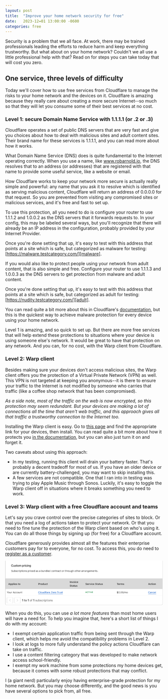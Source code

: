 ```yaml
---
layout: post
title:  "Improve your home network security for free"
date:   2023-12=01 13:00:00 -0600
categories: free
---
```


Security is a problem that we all face. At work, there may be trained professionals leading the efforts to reduce harm and keep everything trustworthy. But what about on your home network? Couldn't we all use a little professional help with that? Read on for steps you can take today that will cost you zero.

## One service, three levels of difficulty

Today we'll cover how to use free services from Cloudflare to manage the risks to your home network and the devices on it. Cloudflare is amazing because they really care about creating a more secure Internet--so much so that they will let you consume some of their best services at no cost.

### Level 1: secure Domain Name Service with 1.1.1.1 (or .2 or .3)

Cloudflare operates a set of public DNS servers that are very fast and give you choices about how to deal with malicious sites and adult content sites. Their brand name for these services is 1.1.1.1, and you can read more about how it works.

What Domain Name Service (DNS) does is quite fundamental to the Internet operating correctly. When you use a name, like www.robarnold.io, the DNS resolves that to an address (or addresses) that are registered with that name to provide some useful service, like a website or email.

How Cloudflare works to keep your network more secure is actually really simple and powerful: any name that you ask it to resolve which is identified as serving malicious content, Cloudflare will return an address of 0.0.0.0 for that request. So you are prevented from visiting any compromised sites or malicious services, and it's free and fast to set up.

To use this protection, all you need to do is configure your router to use 1.1.1.2 and 1.0.0.2 as the DNS servers that it forwards requests to. In your config, this may be labeled several ways, but you'll recognize that there will already be an IP address in the configuration, probably provided by your Internet Provider.

Once you're done setting that up, it's easy to test with this address that points at a site which is safe, but categorized as malware for testing: [https://malware.testcategory.com/][malware].

If you would also like to protect people using your network from adult content, that is also simple and free. Configure your router to use 1.1.1.3 and 1.0.0.3 as the DNS servers to get protection from malware and adult content.

Once you're done setting that up, it's easy to test with this address that points at a site which is safe, but categorized as adult for testing: [https://nudity.testcategory.com/][adult].

You can read quite a bit more about this in Cloudflare's [documentation][docs], but this is the quickest way to achieve malware protection for every device using your home network.

Level 1 is amazing, and so quick to set up. But there are more free services that will help extend these protections to situations where your device is using someone else's network. It would be great to have that protection on any network. And you can, for no cost, with the Warp client from Cloudflare.

### Level 2: Warp client

Besides making sure your devices don't access malicious sites, the Warp client offers you the protection of a Virtual Private Network (VPN) as well. This VPN is not targeted at keeping you anonymous--it is there to ensure your traffic to the Internet is not modified by someone who carries that traffic (like a coffee shop network that has been compromised).

*As a side note, most of the traffic on the web is now encrypted, so this protection may seem redundant. But your devices are making a lot of connections all the time that aren't web traffic, and this approach gives all that traffic a trustworthy connection to the Internet too.*

Installing the Warp client is easy. Go to [this page][warpdl] and find the appropriate link for your devices, then install. You can read quite a bit more about how it protects you [in the documentation][warp], but you can also just turn it on and forget it.

Two caveats about using this approach:

- In my testing, running this client will drain your battery faster. That's probably a decent tradeoff for most of us. If you have an older device or are currently battery-challenged, you may want to skip installing this.
- A few services are not compatible. One that I ran into in testing was trying to play Apple Music through Sonos. Luckily, it's easy to toggle the Warp client off in situations where it breaks something you need to work.

### Level 3: Warp client with a free Cloudflare account and teams

Let's say you crave control over the precise categories of sites to block. Or that you need a log of actions taken to protect your network. Or that you need to fine tune the protection of the Warp client based on who's using it. You can do all those things by signing up (for free) for a Cloudflare account.

Cloudflare generously provides almost all the features their enterprise customers pay for to everyone, for no cost. To access this, you do need to [register as a customer][signup].

![screenshot](i/cloudflarepricing.png)

When you do this, you can use *a lot more features* than most home users will have a need for. To help you imagine that, here's a short list of things I do with my account:

- I exempt certain application traffic from being sent through the Warp client, which helps me avoid the compatibility problems in Level 2.
- I look at logs to more fully understand the policy actions Cloudflare can take on traffic.
- I use a content filtering category that was developed to make network access school-friendly.
- I exempt my work machine from some protections my home devices get, because it comes with some robust protections that may conflict.

I (a giant nerd) particularly enjoy having enterprise-grade protection for my home network. But you may choose differently, and the good news is you have several options to pick from, all free.

[malware]: https://malware.testcategory.com/
[adult]: https://nudity.testcategory.com/
[docs]: https://developers.cloudflare.com/1.1.1.1/setup/
[warp]: https://developers.cloudflare.com/warp-client/
[warpdl]: https://1.1.1.1/
[warpdesktop]: https://blog.cloudflare.com/warp-for-desktop/
[signup]: https://dash.cloudflare.com/sign-up